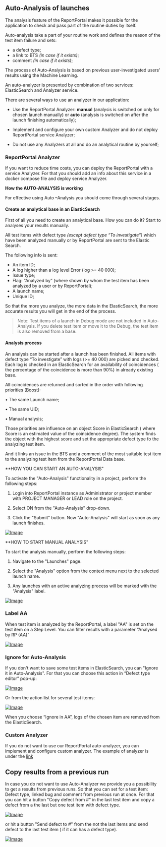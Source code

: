 ## Auto-Analysis of launches

The analysis feature of the ReportPortal makes it possible for the application to check and pass part of the routine duties by itself.

Auto-analysis take a part of your routine work and defines the reason of the test item failure and sets:

* a defect type;
* a link to BTS _(in case if it exists)_;
* comment _(in case if it exists)_;

The process of Auto-Analysis is based on previous user-investigated users' results  using the Machine Learning.  

An auto-analyzer is presented by combination of two services: ElasticSearch and Analyzer service. 

There are several ways to use an analyzer in our application:

* Use  the ReportPortal Analyzer: **manual** (analysis is switched on only for chosen launch manually) or **auto** (analysis is switched on after the launch finishing automatically);

* Implement and configure your own custom Analyzer and do not deploy ReportPortal service Analyzer;

* Do not use any Analyzers at all and do an analytical routine by yourself;

### ReportPortal Analyzer
If you want to reduce time costs, you can deploy the  ReportPortal with a service Analyzer. For that you should add an info about this service in a docker compose file and deploy service Analyzer.

**How the AUTO-ANALYSIS is working**

For effective using Auto –Analysis you should come through several stages. 

#### Create an analytical base in an ElasticSearch 

First of all you need to create an analytical base. How you can do it? Start to analyses your results manually. 

All test items with defect type *(except defect type “To investigate”)* which have been analyzed manually or by ReportPortal are sent to the Elastic Search. 

The following info is sent:

* An item ID;
* A log higher than a log level Error (log >= 40 000);
* Issue type;
* Flag: “Analyzed by” (where shown by whom the test item has been analyzed by a user or by ReportPortal);
* A launch name;
* Unique ID;

So that the more you analyze, the more data in the ElasticSearch, the more accurate results you will get in the end of the process. 

>Note:
Test items of a launch in Debug mode are not included in Auto-Analysis. If you delete test item or move it to the Debug, the test item is also removed from a base.

#### Analysis process

An analysis can be started after a launch has been finished. All items with defect type “To investigate” with logs (>= 40 000) are picked  and checked.  Each log is checked in an ElasticSearch for an availability of coincidences ( the percentage of the coincidence is more than 90%) in already existing base. 

All coincidences are returned and sorted in the order with following priorities (Boost):

•	The same Launch name;

•	The same UID;

•	Manual analysis;

Those priorities are influence on an object Score in ElasticSearch ( where Score is an estimated value of the coincidence degree).  The system finds the object with the highest score and set the appropriate defect type fo the  analyzing test item.

And it links an issue in the BTS and a comment of the most suitable test item to the analyzing test item from the ReportPortal Data base.

**HOW YOU CAN START AN AUTO-ANALYSIS"

To activate the "Auto-Analysis" functionality in a project, perform the following
steps:

1. Login into ReportPortal instance as Administrator or project member with PROJECT MANAGER or LEAD role on the project.

2. Select ON from the "Auto-Analysis" drop-down.

3. Click the "Submit" button. Now "Auto-Analysis" will start as soon as any launch finishes.

[ ![Image](Images/userGuide/analyzeLaunches/add_auto_analiz.png) ](https://youtu.be/6FzkHOLuuaM)


**HOW TO START MANUAL ANALYSIS"

To start the analysis manually, perform the following steps:

1. Navigate to the "Launches" page.

2. Select the "Analysis" option from the context menu next to the selected
    launch name.

3. Any launches with an active analyzing process will be marked with the "Analysis"
    label.

[ ![Image](Images/userGuide/analyzeLaunches/manual_analiz.png) ](https://youtu.be/qXbTx4So0N4)

### Label AA

When test item is analyzed by the ReportPortal, a label "AA" is set on the test item on a Step Level. You can filter results with a parameter “Analysed by RP (AA)”

[ ![Image](Images/userGuide/analyzeLaunches/Auto-Analysis.png) ](Images/userGuide/analyzeLaunches/Auto-Analysis-AA.png)

### Ignore for Auto-Analysis

If you don't want to save some test items in ElasticSearch, you can "Ignore it in Auto-Analysis". For that you can choose this action in “Defect type editor” pop-up:

[ ![Image](Images/userGuide/analyzeLaunches/Auto-Analysis.png) ](Images/userGuide/analyzeLaunches/Auto-Analysis-IgnorePopUp.png)

Or from the action list for several test items:

[ ![Image](Images/userGuide/analyzeLaunches/Auto-Analysis.png) ](Images/userGuide/analyzeLaunches/Auto-Analysis-IgnoreActionList.png)

When you choose “Ignore in AA”, logs of the chosen item are removed from the ElasticSearch. 


### Custom Analyzer

If you do not want to use our ReportPortal auto-analyzer, you can implement and configure custom analyzer. The example of analyzer is under the [link]( https://github.com/pbortnik/example-custom-analyzer) 

## Copy results from a previous run

In case you do not want to use Auto-Analyzer we provide you a possibility to get a results from previous runs.  So that you can set for a test item: Defect type, linked bug and comment from previous run at once. For that you can hit a button "Copy defect from #" in the last test item and copy a defect from a the last but one test item with defect type.

[ ![Image](Images/userGuide/analyzeLaunches/Auto-Analysis.png)](Images/userGuide/analyzeLaunches/CopyResults.png)

or hit a button "Send defect to #" from the not the last items and send defect to the last test item ( if it can has a defect type).

[ ![Image](Images/userGuide/analyzeLaunches/Auto-Analysis.png)](Images/userGuide/analyzeLaunches/SendReultsResults.png)

